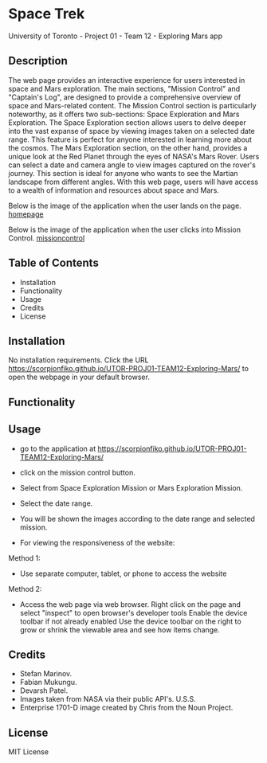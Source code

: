 # Space Trek
University of Toronto - Project 01 - Team 12 - Exploring Mars app

## Description

The web page provides an interactive experience for users interested in space and Mars exploration. The main sections, "Mission Control" and "Captain's Log", are designed to provide a comprehensive overview of space and Mars-related content. The Mission Control section is particularly noteworthy, as it offers two sub-sections: Space Exploration and Mars Exploration. The Space Exploration section allows users to delve deeper into the vast expanse of space by viewing images taken on a selected date range. This feature is perfect for anyone interested in learning more about the cosmos. The Mars Exploration section, on the other hand, provides a unique look at the Red Planet through the eyes of NASA's Mars Rover. Users can select a date and camera angle to view images captured on the rover's journey. This section is ideal for anyone who wants to see the Martian landscape from different angles. With this web page, users will have access to a wealth of information and resources about space and Mars.

Below is the image of the application when the user lands on the page.
[homepage](./assets/images/Homepage.png)

Below is the image of the application when the user clicks into Mission Control.
[missioncontrol](./assets/images/Misision%20Control.png)


## Table of Contents
- Installation
- Functionality
- Usage
- Credits
- License

## Installation

No installation requirements. Click the URL https://scorpionfiko.github.io/UTOR-PROJ01-TEAM12-Exploring-Mars/ to open the webpage in your default browser.

## Functionality


## Usage

- go to the application at https://scorpionfiko.github.io/UTOR-PROJ01-TEAM12-Exploring-Mars/
- click on the mission control button.
- Select from Space Exploration Mission or Mars Exploration Mission.
- Select the date range.
- You will be shown the images according to the date range and selected mission.

- For viewing the responsiveness of the website:

Method 1:

  - Use separate computer, tablet, or phone to access the website

Method 2:

  - Access the web page via web browser.
Right click on the page and select "inspect" to open browser's developer tools
Enable the device toolbar if not already enabled
Use the device toolbar on the right to grow or shrink the viewable area and see how items change.


## Credits

- Stefan Marinov.
- Fabian Mukungu.
- Devarsh Patel.
- Images taken from NASA via their public API's. U.S.S.
- Enterprise 1701-D image created by Chris from the Noun Project.


## License

MIT License